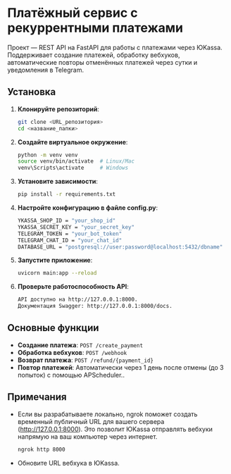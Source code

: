 # Платёжный сервис с рекуррентными платежами

Проект — REST API на FastAPI для работы с платежами через ЮKassa. Поддерживает создание платежей, обработку вебхуков, автоматические повторы отменённых платежей через сутки и уведомления в Telegram.

## Установка

1. **Клонируйте репозиторий**:
   ```bash
   git clone <URL_репозитория>
   cd <название_папки>
   ```
2.	**Создайте виртуальное окружение**:

    ```bash
    python -m venv venv
    source venv/bin/activate  # Linux/Mac
    venv\Scripts\activate     # Windows
    ```
3.	**Установите зависимости**:

    ```bash
    pip install -r requirements.txt
    ```

4.	**Настройте конфигурацию в файле config.py**:

	```bash
	YKASSA_SHOP_ID = "your_shop_id"
	YKASSA_SECRET_KEY = "your_secret_key"
	TELEGRAM_TOKEN = "your_bot_token"
	TELEGRAM_CHAT_ID = "your_chat_id"
	DATABASE_URL = "postgresql://user:password@localhost:5432/dbname"
	```

5. **Запустите приложение**:

	```bash
	uvicorn main:app --reload
	```
 
6. **Проверьте работоспособность API**:

	```bash
	API доступно на http://127.0.0.1:8000.
	Документация Swagger: http://127.0.0.1:8000/docs.
	```

## Основные функции

- **Создание платежа**: `POST /create_payment`
- **Обработка вебхуков**: `POST /webhook`
- **Возврат платежа**: `POST /refund/{payment_id}`
- **Повтор платежей**: Автоматически через 1 день после отмены (до 3 попыток) с помощью APScheduler..

## Примечания
- Если вы разрабатываете локально, ngrok поможет создать временный публичный URL для вашего сервера (http://127.0.0.1:8000). Это позволит ЮKassa отправлять вебхуки напрямую на ваш компьютер через интернет.

    ```bash
    ngrok http 8000
    ```

 - Обновите URL вебхука в ЮKassa.



